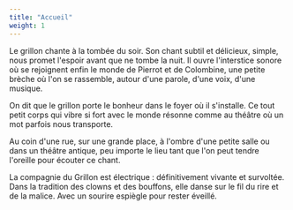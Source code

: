 ```yaml
---
title: "Accueil"
weight: 1
---
```


Le grillon chante à la tombée du soir. Son chant subtil et délicieux, simple, nous promet l'espoir avant que ne tombe la nuit. Il ouvre l'interstice sonore où se rejoignent enfin le monde de Pierrot et de Colombine, une petite brèche où l'on se rassemble, autour d'une parole, d'une voix, d'une musique.

On dit que le grillon porte le bonheur dans le foyer où il s'installe. Ce tout petit corps qui vibre si fort avec le monde résonne comme au théâtre où un mot parfois nous transporte.

Au coin d'une rue, sur une grande place, à l'ombre d'une petite salle ou dans un théâtre antique, peu importe le lieu tant que l'on peut tendre l'oreille pour écouter ce chant.

La compagnie du Grillon est électrique : définitivement vivante et survoltée. Dans la tradition des clowns et des bouffons, elle danse sur le fil du rire et de la malice. Avec un sourire espiègle pour rester éveillé.